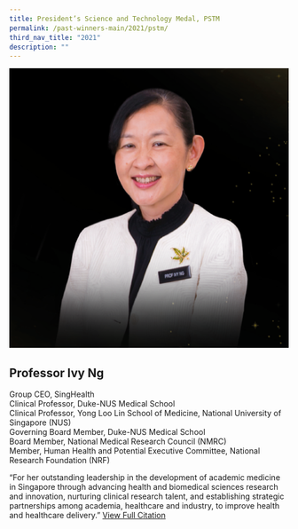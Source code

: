 ```yaml
---
title: President’s Science and Technology Medal, PSTM
permalink: /past-winners-main/2021/pstm/
third_nav_title: "2021"
description: ""
---
```

![Professor Ivy Ng](/images/Past%20Winners/2021/Ivy%20Ng.png)
## **Professor Ivy Ng**

Group CEO, SingHealth  
Clinical Professor, Duke-NUS Medical School  
Clinical Professor, Yong Loo Lin School of Medicine, National University of Singapore (NUS)  
Governing Board Member, Duke-NUS Medical School  
Board Member, National Medical Research Council (NMRC)  
Member, Human Health and Potential Executive Committee, National Research Foundation (NRF)  
  

  

“For her outstanding leadership in the development of academic medicine in Singapore through advancing health and biomedical sciences research and innovation, nurturing clinical research talent, and establishing strategic partnerships among academia, healthcare and industry, to improve health and healthcare delivery.”
[View Full Citation](https://astarapp.a-star.edu.sg/psta/All%20Citations/2021/PSTM%202021_Prof%20Ivy%20Ng.pdf)